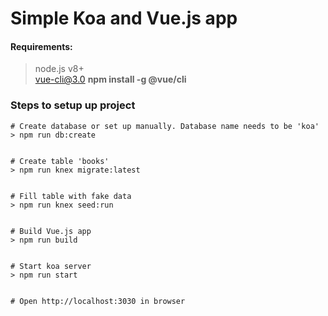 # Simple Koa and Vue.js app

#### Requirements: 
> node.js v8+ <br/>
> vue-cli@3.0 **npm install -g @vue/cli**

### Steps to setup up project
```
# Create database or set up manually. Database name needs to be 'koa'
> npm run db:create


# Create table 'books'
> npm run knex migrate:latest


# Fill table with fake data
> npm run knex seed:run


# Build Vue.js app
> npm run build


# Start koa server
> npm run start


# Open http://localhost:3030 in browser
```
